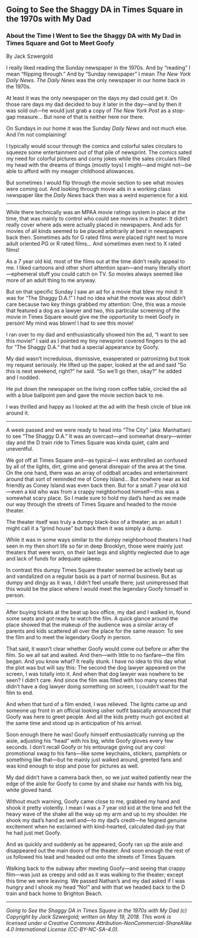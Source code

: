## Going to See the Shaggy DA in Times Square in the 1970s with My Dad
### About the Time I Went to See the Shaggy DA with My Dad in Times Square and Got to Meet Goofy

By Jack Szwergold

I really liked reading the Sunday newspaper in the 1970s. And by “reading” I mean “flipping through.” And by “Sunday newspaper” I mean *The New York Daily News*. *The Daily News* was the only newspaper in our home back in the 1970s.

At least it was the only newspaper on the days my dad could get it. On those rare days my dad decided to buy it later in the day—and by then it was sold out—he would just grab a copy of *The New York Post* as a stop-gap measure… But none of that is neither here nor there.

On Sundays in our home it was the Sunday *Daily News* and not much else. And I‘m not complaining!

I typically would scour through the comics and colorful sales circulars to squeeze some entertainment out of that pile of newsprint. The comics sated my need for colorful pictures and corny jokes while the sales circulars filled my head with the dreams of things (mostly toys) I might—and might not—be able to afford with my meager childhood allowances.

But sometimes I would flip through the movie section to see what movies were coming out. And looking through movie ads in a working class newspaper like the *Daily News* back then was a weird experience for a kid.

***

While there technically was an MPAA movie ratings system in place at the time, that was mainly to control who could see movies in a theater. It didn’t really cover where ads were actually placed in newspapers. And ads for movies of all kinds seemed to be placed arbitrarily at best in newspapers back then. Sometimes ads for G rated films were placed right next to more adult oriented PG or R rated films… And sometimes even next to X rated films!

As a 7 year old kid, most of the films out at the time didn’t really appeal to me. I liked cartoons and other short attention span—and many literally short—ephemeral stuff you could catch on TV. So movies always seemed like more of an adult thing to me anyway.

But on that specific Sunday I saw an ad for a movie that blew my mind: It was for “The Shaggy D.A.!” I had no idea what the movie was about didn’t care because two key things grabbed my attention: One, this was a movie that featured a dog as a lawyer and two, this particular screening of the movie in Times Square would give me the opportunity to meet Goofy in person! My mind was blown! I had to see this movie!

I ran over to my dad and enthusiastically showed him the ad, “I want to see this movie!” I said as I pointed my tiny newsprint covered fingers to the ad for “The Shaggy D.A.” that had a special appearance by Goofy.

My dad wasn’t incredulous, dismissive, exasperated or patronizing but took my request seriously. He lifted up the paper, looked at the ad and said “So this is next weekend, right?” he said. “So we’ll go then, okay?” he added and I nodded.

He put down the newspaper on the living room coffee table, circled the ad with a blue ballpoint pen and gave the movie section back to me.

I was thrilled and happy as I looked at the ad with the fresh circle of blue ink around it.

***

A week passed and we were ready to head into “The City” (aka: Manhattan) to see “The Shaggy D.A.” It was an overcast—and somewhat dreary—winter day and the D train ride to Times Square was kinda quiet, calm and uneventful.

We got off at Times Square and—as typical—I was enthralled an confused by all of the lights, dirt, grime and general disrepair of the area at the time. On the one hand, there was an array of oddball arcades and entertainment around that sort of reminded me of Coney Island… But nowhere near as kid friendly as Coney Island was even back then. But for a small 7 year old kid—even a kid who was from a crappy neighborhood himself—this was a somewhat scary place. So I made sure to hold my dad’s hand as we made our way through the streets of Times Square and headed to the movie theater.

The theater itself was truly a dumpy black-box of a theater; as an adult I might call it a “grind house” but back then it was simply a dump.

While it was in some ways similar to the dumpy neighborhood theaters I had seen in my then short life so far in deep Brooklyn, those were mainly just theaters that were worn, on their last legs and slightly neglected due to age and lack of funds for adequate upkeep.

In contrast this dumpy Times Square theater seemed be actively beat up and vandalized on a regular basis as a part of normal business. But as dumpy and dingy as it was, I didn’t feel unsafe there; just unimpressed that this would be the place where I would meet the legendary Goofy himself in person.

***

After buying tickets at the beat up box office, my dad and I walked in, found some seats and got ready to watch the film. A quick glance around the place showed that the makeup of the audience was a similar array of parents and kids scattered all over the place for the same reason: To see the film and to meet the legendary Goofy in person.

That said, it wasn’t clear whether Goofy would come out before or after the film. So we all sat and waited. And then—with little to no fanfare—the film began. And you know what? It really stunk. I have no idea to this day what the plot was but will say this: The second the dog lawyer appeared on the screen, I was totally into it. And when that dog lawyer was nowhere to be seen? I didn’t care. And since the film was filled with too many scenes that didn’t have a dog lawyer doing something on screen, I couldn’t wait for the film to end.

And when that turd of a film ended, I was relieved. The lights came up and someone up front in an official looking usher outfit basically announced that Goofy was here to greet people. And all the kids pretty much got excited at the same time and stood up in anticipation of his arrival.

Soon enough there he was! Goofy himself enthusiastically running up the aisle, adjusting his “head” with his big, white Goofy gloves every few seconds. I don’t recall Goofy or his entourage giving out any cool promotional swag to his fans—like some keychains, stickers, pamphlets or something like that—but he mainly just walked around, greeted fans and was kind enough to stop and pose for pictures as well.

My dad didn’t have a camera back then, so we just waited patiently near the edge of the aisle for Goofy to come by and shake our hands with his big, white gloved hand.

Without much warning, Goofy came close to me, grabbed my hand and shook it pretty violently. I mean I was a 7 year old kid at the time and felt the heavy wave of the shake all the way up my arm and up to my shoulder. He shook my dad’s hand as well and—to my dad’s credit—he feigned genuine excitement when he exclaimed with kind-hearted, calculated dad-joy that he had just met Goofy.

And as quickly and suddenly as he appeared, Goofy ran up the aisle and disappeared out the main doors of the theater. And soon enough the rest of us followed his lead and headed out onto the streets of Times Square.

Walking back to the subway after meeting Goofy—and seeing that crappy film—was just as creepy and odd as it was walking to the theater; except this time we were leaving. We passed Nathan’s and my dad asked if I was hungry and I shook my head “No!” and with that we headed back to the D train and back home to Brighton Beach.

***

*Going to See the Shaggy DA in Times Square in the 1970s with My Dad (c) Copyright by Jack Szwergold; written on May 19, 2018. This work is licensed under a Creative Commons Attribution-NonCommercial-ShareAlike 4.0 International License (CC-BY-NC-SA-4.0).*